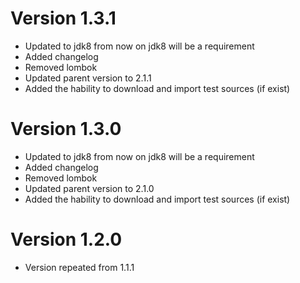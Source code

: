 # Version 1.3.1

* Updated to jdk8 from now on jdk8 will be a requirement
* Added changelog
* Removed lombok
* Updated parent version to 2.1.1
* Added the hability to download and import test sources (if exist)

# Version 1.3.0

* Updated to jdk8 from now on jdk8 will be a requirement
* Added changelog
* Removed lombok
* Updated parent version to 2.1.0 
* Added the hability to download and import test sources (if exist)

# Version 1.2.0

* Version repeated from 1.1.1
